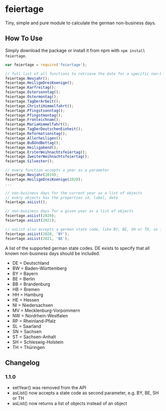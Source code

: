 # feiertage

Tiny, simple and pure module to calculate the german non-business days.

## How To Use

Simply download the package or install it from npm with `npm install feiertage`.

```js
var feiertage = require('feiertage');

// full list of all functions to retrieve the date for a specific non-business day of the current year
feiertage.Neujahr();
feiertage.HeiligeDreiKoenige();
feiertage.Karfreitag();
feiertage.Ostersonntag();
feiertage.Ostermontag();
feiertage.TagDerArbeit();
feiertage.ChristiHimmelfahrt();
feiertage.Pfingstsonntag();
feiertage.Pfingstmontag();
feiertage.Fronleichnam();
feiertage.MariaHimmelfahrt();
feiertage.TagDerDeutschenEinheit();
feiertage.Reformationstag();
feiertage.Allerheiligen();
feiertage.BußUndBettag();
feiertage.Heiligabend();
feiertage.ErsterWeihnachtsfeiertag();
feiertage.ZweiterWeihnachtsfeiertag();
feiertage.Silvester();

// every function accepts a year as a parameter
feiertage.Neujahr(2019);
feiertage.HeiligeDreiKoenige(2020);
...

// non-business days for the current year as a list of objects
// every objects has the properties id, label, date
feiertage.asList();

// non-business days for a given year as a list of objects
feiertage.asList(2020);
feiertage.asList(2021);

// asList also accepts a german state code, like BY, BE, SH or TH, so it returns only non-business days valid for these german states
feiertage.asList(2020, 'BY');
feiertage.asList(2021, 'BE');
```

A list of the supported german state codes. DE exists to specify that all known non-business days should be included.

* DE = Deutschland
* BW = Baden-Württemberg
* BY = Bayern
* BE = Berlin
* BB = Brandenburg
* HB = Bremen
* HH = Hamburg
* HE = Hessen
* NI = Niedersachsen
* MV = Mecklenburg-Vorpommern
* NW = Nordrhein-Westfalen
* RP = Rheinland-Pfalz
* SL = Saarland
* SN = Sachsen
* ST = Sachsen-Anhalt
* SH = Schleswig-Holstein
* TH = Thüringen

## Changelog

### 1.1.0

* setYear() was removed from the API
* asList() now accepts a state code as second parameter, e.g. BY, BE, SH or TH
* asList() now returns a list of objects instead of an object
